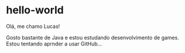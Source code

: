 # hello-world

Olá, me chamo Lucas!

Gosto bastante de Java e estou estudando desenvolvimento de games. 
Estou tentando aprnder a usar GitHub...
